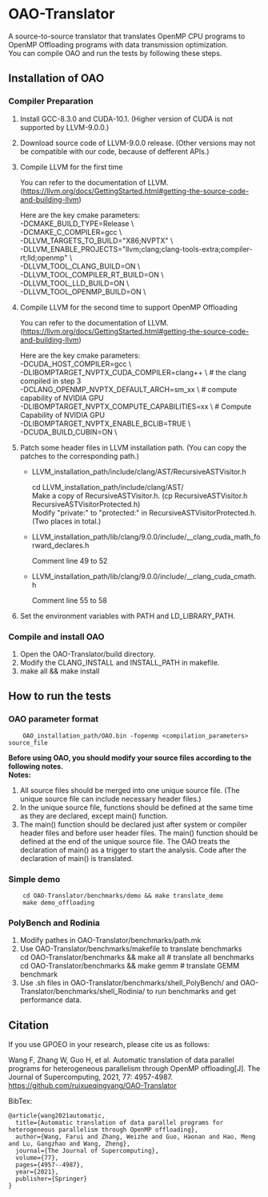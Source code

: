 # OAO-Translator
A source-to-source translator that translates OpenMP CPU programs to OpenMP Offloading programs with data transmission optimization.  
You can compile OAO and run the tests by following these steps.

## Installation of OAO
### Compiler Preparation
1. Install GCC-8.3.0 and CUDA-10.1. (Higher version of CUDA is not supported by LLVM-9.0.0.)
1. Download source code of LLVM-9.0.0 release. (Other versions may not be compatible with our code, because of defferent APIs.)
1. Compile LLVM for the first time

    You can refer to the documentation of LLVM.  
    (https://llvm.org/docs/GettingStarted.html#getting-the-source-code-and-building-llvm)
    
    Here are the key cmake parameters:  
    -DCMAKE_BUILD_TYPE=Release \  
    -DCMAKE_C_COMPILER=gcc \  
    -DLLVM_TARGETS_TO_BUILD="X86;NVPTX" \  
    -DLLVM_ENABLE_PROJECTS="llvm;clang;clang-tools-extra;compiler-rt;lld;openmp" \  
    -DLLVM_TOOL_CLANG_BUILD=ON \  
    -DLLVM_TOOL_COMPILER_RT_BUILD=ON \  
    -DLLVM_TOOL_LLD_BUILD=ON \  
    -DLLVM_TOOL_OPENMP_BUILD=ON \  

1. Compile LLVM for the second time to support OpenMP Offloading
    
    You can refer to the documentation of LLVM.  
    (https://llvm.org/docs/GettingStarted.html#getting-the-source-code-and-building-llvm)
    
    Here are the key cmake parameters:  
    -DCUDA_HOST_COMPILER=gcc \  
    -DLIBOMPTARGET_NVPTX_CUDA_COMPILER=clang++ \ # the clang compiled in step 3  
    -DCLANG_OPENMP_NVPTX_DEFAULT_ARCH=sm_xx \ # compute capability of NVIDIA GPU  
    -DLIBOMPTARGET_NVPTX_COMPUTE_CAPABILITIES=xx \ # Compute Capability of NVIDIA GPU  
    -DLIBOMPTARGET_NVPTX_ENABLE_BCLIB=TRUE \  
    -DCUDA_BUILD_CUBIN=ON \  

1. Patch some header files in LLVM installation path. (You can copy the patches to the corresponding path.)

    + LLVM_installation_path/include/clang/AST/RecursiveASTVisitor.h
    
        cd LLVM_installation_path/include/clang/AST/  
        Make a copy of RecursiveASTVisitor.h. (cp RecursiveASTVisitor.h RecursiveASTVisitorProtected.h)  
        Modify "private:" to "protected:" in RecursiveASTVisitorProtected.h. (Two places in total.)  
        
    + LLVM_installation_path/lib/clang/9.0.0/include/__clang_cuda_math_forward_declares.h
    
        Comment line 49 to 52
        
    + LLVM_installation_path/lib/clang/9.0.0/include/__clang_cuda_cmath.h
    
        Comment line 55 to 58
    
1. Set the environment variables with PATH and LD_LIBRARY_PATH.  
    
### Compile and install OAO
1. Open the OAO-Translator/build directory.
2. Modify the CLANG_INSTALL and INSTALL_PATH in makefile.
3. make all && make install

## How to run the tests
### OAO parameter format  
        OAO_installation_path/OAO.bin -fopenmp <compilation_parameters> source_file  
**Before using OAO, you should modify your source files according to the following notes.**  
**Notes:**  
1. All source files should be merged into one unique source file. (The unique source file can include necessary header files.)  
1. In the unique source file, functions should be defined at the same time as they are declared, except main() function.  
1. The main() function should be declared just after system or compiler header files and before user header files. The main() function should be defined at the end of the unique source file. The OAO treats the declaration of main() as a trigger to start the analysis. Code after the declaration of main() is translated.  

### Simple demo  
        cd OAO-Translator/benchmarks/demo && make translate_demo  
        make demo_offloading

### PolyBench and Rodinia
1. Modify pathes in OAO-Translator/benchmarks/path.mk  
1. Use OAO-Translator/benchmarks/makefile to translate benchmarks  
    cd OAO-Translator/benchmarks && make all # translate all benchmarks  
    cd OAO-Translator/benchmarks && make gemm # translate GEMM benchmark  
1. Use .sh files in OAO-Translator/benchmarks/shell_PolyBench/ and OAO-Translator/benchmarks/shell_Rodinia/ to run benchmarks and get performance data.

## Citation
If you use GPOEO in your research, please cite us as follows:

   Wang F, Zhang W, Guo H, et al. Automatic translation of data parallel programs for heterogeneous parallelism through OpenMP offloading[J]. The Journal of Supercomputing, 2021, 77: 4957-4987.
   https://github.com/ruixueqingyang/OAO-Translator

BibTex:

```
@article{wang2021automatic,
  title={Automatic translation of data parallel programs for heterogeneous parallelism through OpenMP offloading},
  author={Wang, Farui and Zhang, Weizhe and Guo, Haonan and Hao, Meng and Lu, Gangzhao and Wang, Zheng},
  journal={The Journal of Supercomputing},
  volume={77},
  pages={4957--4987},
  year={2021},
  publisher={Springer}
}
```
